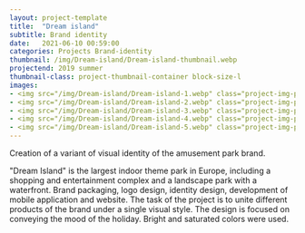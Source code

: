 ```yaml
---
layout: project-template
title:  "Dream island"
subtitle: Brand identity
date:   2021-06-10 00:59:00
categories: Projects Brand-identity
thumbnail: /img/Dream-island/Dream-island-thumbnail.webp
projectend: 2019 summer
thumbnail-class: project-thumbnail-container block-size-l
images:
- <img src="/img/Dream-island/Dream-island-1.webp" class="project-img-parameters img-size-full" alt="Dream-island-1">
- <img src="/img/Dream-island/Dream-island-2.webp" class="project-img-parameters img-size-full" alt="Dream-island-2">
- <img src="/img/Dream-island/Dream-island-3.webp" class="project-img-parameters img-size-full" alt="Dream-island-3">
- <img src="/img/Dream-island/Dream-island-4.webp" class="project-img-parameters img-size-full" alt="Dream-island-4">
- <img src="/img/Dream-island/Dream-island-5.webp" class="project-img-parameters img-size-full" alt="Dream-island-5">
---
```

Creation of a variant of visual identity of the amusement park brand.

"Dream Island" is the largest indoor theme park in Europe, including a shopping and entertainment complex and a landscape park with a waterfront. Brand packaging, logo design, identity design, development of mobile application and website. The task of the project is to unite different products of the brand under a single visual style. The design is focused on conveying the mood of the holiday. Bright and saturated colors were used.
